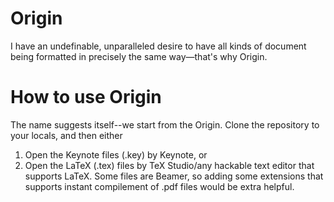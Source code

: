 # Origin
I have an undefinable, unparalleled desire to have all kinds of document being formatted in precisely the same way—that's why Origin.

# How to use Origin
The name suggests itself--we start from the Origin. Clone the repository to your locals, and then either

1. Open the Keynote files (.key) by Keynote, or
2. Open the LaTeX (.tex) files by TeX Studio/any hackable text editor that supports LaTeX. Some files are Beamer, so adding some extensions that supports instant compilement of .pdf files would be extra helpful.
